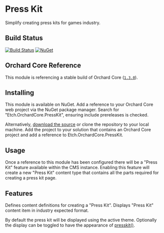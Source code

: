 # Press Kit

Simplify creating press kits for games industry.

## Build Status

[![Build Status](https://secure.travis-ci.org/etchuk/Etch.OrchardCore.PressKit.png?branch=master)](http://travis-ci.org/etchuk/Etch.OrchardCore.PressKit) [![NuGet](https://img.shields.io/nuget/v/Etch.OrchardCore.PressKit.svg)](https://www.nuget.org/packages/Etch.OrchardCore.PressKit)

## Orchard Core Reference

This module is referencing a stable build of Orchard Core ([`1.3.0`](https://www.nuget.org/packages/OrchardCore.Module.Targets/1.3.0)).

## Installing

This module is available on NuGet. Add a reference to your Orchard Core web project via the NuGet package manager. Search for "Etch.OrchardCore.PressKit", ensuring include prereleases is checked.

Alternatively, [download the source](https://github.com/etchuk/Etch.OrchardCore.PressKit/archive/master.zip) or clone the repository to your local machine. Add the project to your solution that contains an Orchard Core project and add a reference to Etch.OrchardCore.PressKit.

## Usage

Once a reference to this module has been configured there will be a "Press Kit" feature available within the CMS instance. Enabling this feature will create a new "Press Kit" content type that contains all the parts required for creating a press kit page.

## Features

Defines content definitions for creating a "Press Kit". Displays "Press Kit" content item in industry expected format. 

By default the press kit will be displayed using the active theme. Optionally the display can be toggled to have the appearance of [presskit()](https://dopresskit.com/).